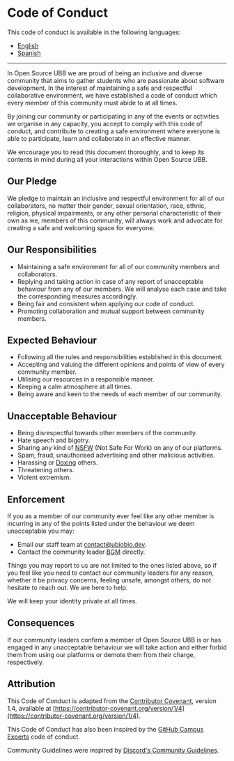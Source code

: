 Code of Conduct
===

This code of conduct is available in the following languages:
* [English](https://github.com/ubiobio/.github/blob/main/docs/CODE_OF_CONDUCT.md)
* [Spanish](https://github.com/ubiobio/.github/blob/main/docs/CODE_OF_CONDUCT_ES.md)
---

In Open Source UBB we are proud of being an inclusive and diverse community that aims to gather students who are
passionate about software development. In the interest of maintaining a safe and respectful collaborative environment,
we have established a code of conduct which every member of this community must abide to at all times.

By joining our community or participating in any of the events or activities we organise in any capacity, you accept
to comply with this code of conduct, and contribute to creating a safe environment where everyone is able to
participate, learn and collaborate in an effective manner.

We encourage you to read this document thoroughly, and to keep its contents in mind during all your interactions within
Open Source UBB.

Our Pledge
---
We pledge to maintain an inclusive and respectful environment for all of our collaborators, no matter their gender,
sexual orientation, race, ethnic, religion, physical impairments, or any other personal characteristic of their own as
we, members of this community, will always work and advocate for creating a safe and welcoming space for everyone.

Our Responsibilities
---
* Maintaining a safe environment for all of our community members and collaborators.
* Replying and taking action in case of any report of unacceptable behaviour from any of our members. We will analyse
each case and take the corresponding measures accordingly.
* Being fair and consistent when applying our code of conduct.
* Promoting collaboration and mutual support between community members.

Expected Behaviour
---
* Following all the rules and responsibilities established in this document.
* Accepting and valuing the different opinions and points of view of every community member.
* Utilising our resources in a responsible manner.
* Keeping a calm atmosphere at all times.
* Being aware and keen to the needs of each member of our community.

Unacceptable Behaviour
---
* Being disrespectful towards other members of the community.
* Hate speech and bigotry.
* Sharing any kind of [NSFW](https://en.wikipedia.org/wiki/Not_safe_for_work) (Not Safe For Work) on any of our
platforms.
* Spam, fraud, unauthorised advertising and other malicious activities.
* Harassing or [Doxing](https://en.wikipedia.org/wiki/Doxing) others.
* Threatening others.
* Violent extremism.

Enforcement
---
If you as a member of our community ever feel like any other member is incurring in any of the points listed
under the behaviour we deem unacceptable you may:
* Email our staff team at contact@ubiobio.dev.
* Contact the community leader [BGM](https://github.com/BGMP) directly.

Things you may report to us are not limited to the ones listed above, so if you feel like you need to contact our
community leaders for any reason, whether it be privacy concerns, feeling unsafe, amongst others, do not hesitate to
reach out. We are here to help.

We will keep your identity private at all times.

Consequences
---
If our community leaders confirm a member of Open Source UBB is or has engaged in any unacceptable behaviour we will take
action and either forbid them from using our platforms or demote them from their charge, respectively.

Attribution
---
This Code of Conduct is adapted from the [Contributor Covenant](https://contributor-covenant.org/), version 1.4,
available at [https://contributor-covenant.org/version/1/4](https://contributor-covenant.org/version/1/4).

This Code of Conduct has also been inspired by the [GitHub Campus Experts](https://github.com/campus-experts) code of conduct.

Community Guidelines were inspired by [Discord's Community Guidelines](https://discord.com/guidelines).
